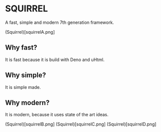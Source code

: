 # SQUIRREL

A fast, simple and modern 7th generation framework.

(Squirrel)[squirrelA.png]

## Why fast?

It is fast because it is build with Deno and uHtml.

## Why simple?

It is simple made.

## Why modern?

It is modern, because it uses state of the art ideas.

(Squirrel)[squirrelB.png]
(Squirrel)[squirrelC.png]
(Squirrel)[squirrelD.png]
